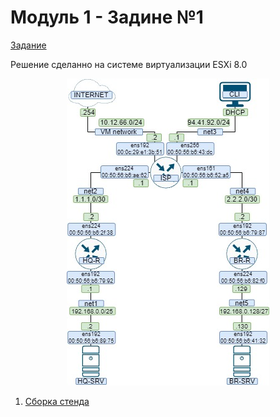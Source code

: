 # Модуль 1 - Задине №1

[Задание](https://github.com/netadmin-str/demo2024/blob/0dd3bcfb0f4795cdd9ba3036ebb091167852f48b/%D0%B7%D0%B0%D0%B4%D0%B0%D0%BD%D0%B8%D0%B5/%D0%9C%D0%BE%D0%B4%D1%83%D0%BB%D1%8C%201%20-%20%D0%97%D0%B0%D0%B4%D0%B0%D0%BD%D0%B8%D0%B5%20%E2%84%961.md)

Решение сделанно на системе виртуализации ESXi 8.0
<p align="center">
  <img src="./%D0%A2%D0%BE%D0%BF%D0%BE%D0%BB%D0%BE%D0%B3%D0%B8%D1%8F.jpg">
</p>

1. [Сборка стенда](https://github.com/netadmin-str/demo2024/blob/9b5f92b9e5e724427c4a200e5baadafec622a044/%D1%80%D0%B5%D1%88%D0%B5%D0%BD%D0%B8%D0%B5/%D0%9C%D0%BE%D0%B4%D1%83%D0%BB%D1%8C%201/%D1%81%D0%B1%D0%BE%D1%80%D0%BA%D0%B0%20%D1%81%D1%82%D0%B5%D0%BD%D0%B4%D0%B0/README.md)